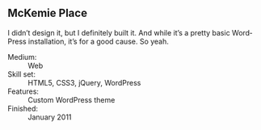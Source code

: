 <section class="details"><h1>McK­emie&nbsp;Place</h1><p>I didn’t design it, but I def­i­nitely built it. And while it’s a pretty basic Word­Press instal­la­tion, it’s for a good cause. So&nbsp;yeah.</p><dl><dt>Medium:</dt><dd>Web</dd><dt>Skill set:</dt><dd>HTML5, CSS3, jQuery, WordPress</dd><dt>Fea­tures:</dt><dd>Cus­tom Word­Press&nbsp;theme</dd><dt>Fin­ished:</dt><dd>Jan­u­ary&nbsp;2011</dd></dl></section>